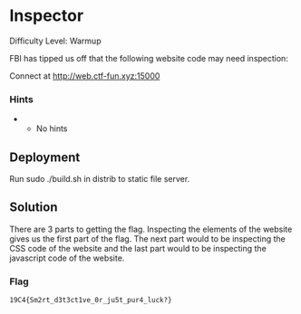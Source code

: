 
# Inspector

Difficulty Level: Warmup

FBI has tipped us off that the following website code may need inspection:

Connect at http://web.ctf-fun.xyz:15000


### Hints

- -	No hints

## Deployment

Run  sudo ./build.sh in distrib to static file server.

## Solution

There are 3 parts to getting the flag. Inspecting the elements of the website gives us the first part of the flag. The next part would to be inspecting the CSS code of the website and the last part would to be inspecting the javascript code of the website.

### Flag
`19C4{Sm2rt_d3t3ct1ve_0r_ju5t_pur4_luck?}`
